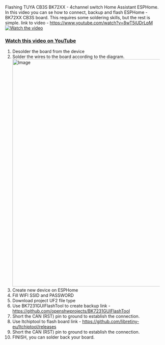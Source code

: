 Flashing TUYA CB3S BK72XX - 4channel switch Home Assistant ESPHome. 
In this video you can se how to connect,  backup and flash ESPHome  - BK72XX CB3S board.
This requires some soldering skills, but the rest is simple.
link to video - https://www.youtube.com/watch?v=8wT5jUDrLpM
[![Watch the video](https://img.youtube.com/vi/8wT5jUDrLpM/maxresdefault.jpg)](https://youtu.be/8wT5jUDrLpM)

### [Watch this video on YouTube](https://youtu.be/8wT5jUDrLpM)

1. Desolder the board from the device
2. Solder the wires to the board according to the diagram. <img width="1737" height="739" alt="Image" src="https://github.com/user-attachments/assets/f7b3a4a4-0990-420b-81c0-17339b1830a8" />
3. Create new device on ESPHome
4. Fill WIFI SSID and PASSWORD
5. Download project UF2 file type
6. Use BK7231GUIFlashTool to create backup link - https://github.com/openshwprojects/BK7231GUIFlashTool
7. Short the CAN (RST) pin to ground to establish the connection.
8. Use ltchiptool to flash board link - https://github.com/libretiny-eu/ltchiptool/releases
9. Short the CAN (RST) pin to ground to establish the connection.
10. FINISH, you can solder back your board. 
